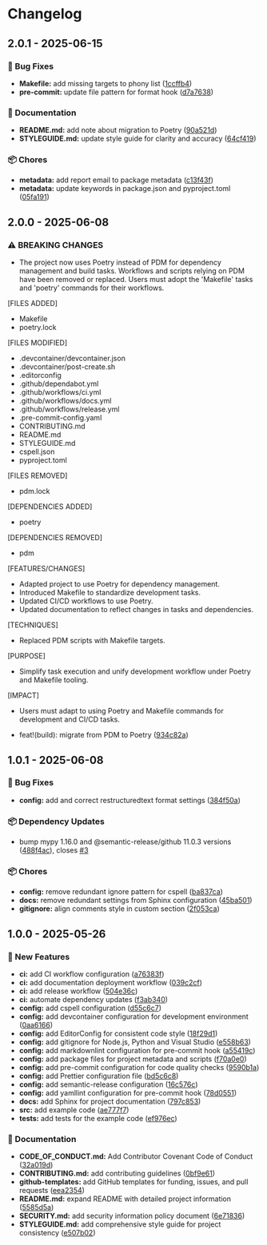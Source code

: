 # Changelog

## 2.0.1 - 2025-06-15
### 🐞 Bug Fixes

* **Makefile:** add missing targets to phony list ([1ccffb4](https://github.com/Jekwwer/python-workspace/commit/1ccffb4101024b5954f088e8d5516476856311d4))
* **pre-commit:** update file pattern for format hook ([d7a7638](https://github.com/Jekwwer/python-workspace/commit/d7a76382b1cb51f4bcfb0e57b5c2bd033a7b4b43))

### 📖 Documentation

* **README.md:** add note about migration to Poetry ([90a521d](https://github.com/Jekwwer/python-workspace/commit/90a521d26fae9f3902ec754e9d849b581995e10a))
* **STYLEGUIDE.md:** update style guide for clarity and accuracy ([64cf419](https://github.com/Jekwwer/python-workspace/commit/64cf419e2f3355fb5c8130beb2d35ae39bedaced))

### 📦 Chores

* **metadata:** add report email to package metadata ([c13f43f](https://github.com/Jekwwer/python-workspace/commit/c13f43fc7e37d2738c96f8d8b3648d10f6d808c0))
* **metadata:** update keywords in package.json and pyproject.toml ([05fa191](https://github.com/Jekwwer/python-workspace/commit/05fa191b3aded8614ccc16e11d903a59fb734dd4))

## 2.0.0 - 2025-06-08
### ⚠ BREAKING CHANGES

* The project now uses Poetry instead of PDM for dependency management and build tasks. Workflows and scripts relying on PDM have been removed or replaced. Users must adopt the 'Makefile' tasks and 'poetry' commands for their workflows.

[FILES ADDED]
 - Makefile
 - poetry.lock

[FILES MODIFIED]
 - .devcontainer/devcontainer.json
 - .devcontainer/post-create.sh
 - .editorconfig
 - .github/dependabot.yml
 - .github/workflows/ci.yml
 - .github/workflows/docs.yml
 - .github/workflows/release.yml
 - .pre-commit-config.yaml
 - CONTRIBUTING.md
 - README.md
 - STYLEGUIDE.md
 - cspell.json
 - pyproject.toml

[FILES REMOVED]
 - pdm.lock

[DEPENDENCIES ADDED]
 - poetry

[DEPENDENCIES REMOVED]
 - pdm

[FEATURES/CHANGES]
 - Adapted project to use Poetry for dependency management.
 - Introduced Makefile to standardize development tasks.
 - Updated CI/CD workflows to use Poetry.
 - Updated documentation to reflect changes in tasks and dependencies.

[TECHNIQUES]
 - Replaced PDM scripts with Makefile targets.

[PURPOSE]
 - Simplify task execution and unify development workflow under Poetry and Makefile tooling.

[IMPACT]
 - Users must adapt to using Poetry and Makefile commands for development and CI/CD tasks.

* feat!(build): migrate from PDM to Poetry ([934c82a](https://github.com/Jekwwer/python-workspace/commit/934c82a92eacd9c3fec501bc5f4dea9d6a61fc25))

## 1.0.1 - 2025-06-08
### 🐞 Bug Fixes

* **config:** add and correct restructuredtext format settings ([384f50a](https://github.com/Jekwwer/python-workspace/commit/384f50aad1583722f909b5a29155078fe37aa995))

### 📦 Dependency Updates

* bump mypy 1.16.0 and @semantic-release/github 11.0.3 versions ([488f4ac](https://github.com/Jekwwer/python-workspace/commit/488f4ac78844da5d9307ee13acb6791b8b53f979)), closes [#3](https://github.com/Jekwwer/python-workspace/issues/3)

### 📦 Chores

* **config:** remove redundant ignore pattern for cspell ([ba837ca](https://github.com/Jekwwer/python-workspace/commit/ba837ca57541c810948046ce8d9a03210cc50cf6))
* **docs:** remove redundant settings from Sphinx configuration ([45ba501](https://github.com/Jekwwer/python-workspace/commit/45ba501a0696fd5fef245e9ee3e0553c4827ca97))
* **gitignore:** align comments style in custom section ([2f053ca](https://github.com/Jekwwer/python-workspace/commit/2f053ca6510900c51412eb0c78d956b9ff198a1c))

## 1.0.0 - 2025-05-26
### 🚀 New Features

* **ci:** add CI workflow configuration ([a76383f](https://github.com/Jekwwer/python-workspace/commit/a76383f2b269651b9531960565baecbb5da8ab2d))
* **ci:** add documentation deployment workflow ([039c2cf](https://github.com/Jekwwer/python-workspace/commit/039c2cf535ca7f7917d5a5319418624872b4bccb))
* **ci:** add release workflow ([504e36c](https://github.com/Jekwwer/python-workspace/commit/504e36c46094fc2a9c6e36ae24325d31b0ce884a))
* **ci:** automate dependency updates ([f3ab340](https://github.com/Jekwwer/python-workspace/commit/f3ab3408958d79b7aa9eb4d922833b2e9f4a65ec))
* **config:** add cspell configuration ([d55c6c7](https://github.com/Jekwwer/python-workspace/commit/d55c6c70fd7d25cfdab1712e8a5c875233e6ca30))
* **config:** add devcontainer configuration for development environment ([0aa6166](https://github.com/Jekwwer/python-workspace/commit/0aa6166438c3f6d2e6187c018aeed5976e5e9e93))
* **config:** add EditorConfig for consistent code style ([18f29d1](https://github.com/Jekwwer/python-workspace/commit/18f29d1cf3c33e76aa4da7a4a8fb752f2507de52))
* **config:** add gitignore for Node.js, Python and Visual Studio ([e558b63](https://github.com/Jekwwer/python-workspace/commit/e558b638773015b30a74fd30977f7c53c59a86ea))
* **config:** add markdownlint configuration for pre-commit hook ([a55419c](https://github.com/Jekwwer/python-workspace/commit/a55419c0f4dda79a2155d0e66c440048b8cbda5d))
* **config:** add package files for project metadata and scripts ([f70a0e0](https://github.com/Jekwwer/python-workspace/commit/f70a0e0114104f6ca65539b8e6b6e25a5961b8e2))
* **config:** add pre-commit configuration for code quality checks ([9590b1a](https://github.com/Jekwwer/python-workspace/commit/9590b1a7a8027d7dd2b493288438ab5ce1f0e891))
* **config:** add Prettier configuration file ([bd5c6c8](https://github.com/Jekwwer/python-workspace/commit/bd5c6c86a3eb6bf82e0d9423bb1901ef842e8743))
* **config:** add semantic-release configuration ([16c576c](https://github.com/Jekwwer/python-workspace/commit/16c576cf10b7f334d419e6cf9acf81515bb11139))
* **config:** add yamllint configuration for pre-commit hook ([78d0551](https://github.com/Jekwwer/python-workspace/commit/78d0551ba62ffd2d88ddaa3215fb0c1a190ee834))
* **docs:** add Sphinx for project documentation ([797c853](https://github.com/Jekwwer/python-workspace/commit/797c85340efef7f5eb492a130dfe66f6c92da5ae))
* **src:** add example code ([ae777f7](https://github.com/Jekwwer/python-workspace/commit/ae777f70a249ec99d69eeeb8a7ca3aeaef24a106))
* **tests:** add tests for the example code ([ef976ec](https://github.com/Jekwwer/python-workspace/commit/ef976ec49fd4a01faa7a16f3cc12e493a2c2dff1))

### 📖 Documentation

* **CODE_OF_CONDUCT.md:** Add Contributor Covenant Code of Conduct ([32a019d](https://github.com/Jekwwer/python-workspace/commit/32a019db2c42871f1de57b95ce5a6b412cb8385d))
* **CONTRIBUTING.md:** add contributing guidelines ([0bf9e61](https://github.com/Jekwwer/python-workspace/commit/0bf9e610f6ae3a9444c44b3ad75448b19ca2ffff))
* **github-templates:** add GitHub templates for funding, issues, and pull requests ([eea2354](https://github.com/Jekwwer/python-workspace/commit/eea2354503541e7856c21c83179e2cd581b9ea61))
* **README.md:** expand README with detailed project information ([5585d5a](https://github.com/Jekwwer/python-workspace/commit/5585d5a2ea404292317c7dded35776da905a267a))
* **SECURITY.md:** add security information policy document ([6e71836](https://github.com/Jekwwer/python-workspace/commit/6e7183611651bb94b880d0ef9a40b2456526f31f))
* **STYLEGUIDE.md:** add comprehensive style guide for project consistency ([e507b02](https://github.com/Jekwwer/python-workspace/commit/e507b021cc635225f4990d6ae593e99fdb5a4893))
